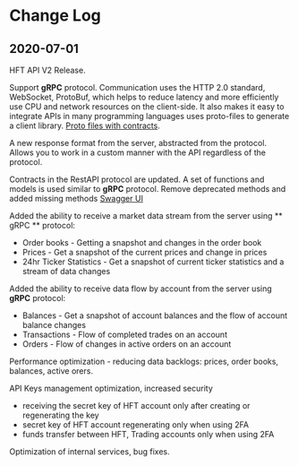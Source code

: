 # Change Log

## 2020-07-01

HFT API V2 Release.

Support **gRPC** protocol.
Communication uses the HTTP 2.0 standard, WebSocket, ProtoBuf, which helps to reduce latency and more efficiently use CPU and network resources on the client-side. It also makes it easy to integrate APIs in many programming languages uses proto-files to generate a client library. [Proto files with contracts](https://github.com/swisschain/Lykke-HftApi-Docs/tree/master/grpc_proto_contracts).

A new response format from the server, abstracted from the protocol. Allows you to work in a custom manner with the API regardless of the protocol.

Contracts in the RestAPI protocol are updated. A set of functions and models is used similar to **gRPC** protocol. Remove deprecated methods and added missing methods [Swagger UI](https://hft-apiv2.lykke.com/swagger/ui/index.html)

Added the ability to receive a market data stream from the server using ** gRPC ** protocol:
* Order books - Getting a snapshot and changes in the order book
* Prices - Get a snapshot of the current prices and change in prices
* 24hr Ticker Statistics - Get a snapshot of current ticker statistics and a stream of data changes

Added the ability to receive data flow by account from the server using **gRPC** protocol:
* Balances - Get a snapshot of account balances and the flow of account balance changes
* Transactions - Flow of completed trades on an account
* Orders - Flow of changes in active orders on an account

Performance optimization - reducing data backlogs: prices, order books, balances, active orers.

API Keys management optimization, increased security
* receiving the secret key of HFT account only after creating or regenerating the key
* secret key of HFT account regenerating only when using 2FA
* funds transfer between HFT, Trading accounts only when using 2FA

Optimization of internal services, bug fixes.



